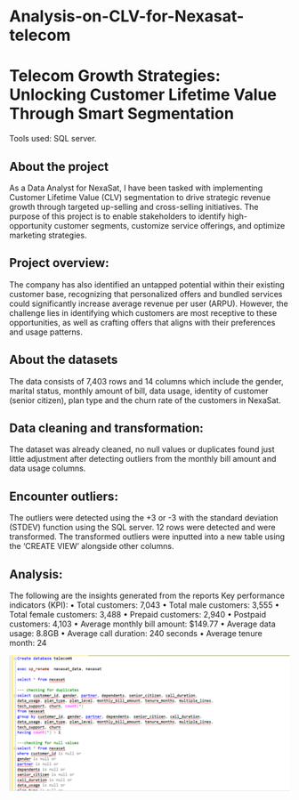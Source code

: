 # Analysis-on-CLV-for-Nexasat-telecom
# Telecom Growth Strategies: Unlocking Customer Lifetime Value Through Smart Segmentation
Tools used: SQL server. 
## About the project
As a Data Analyst for NexaSat, I have been tasked with implementing Customer Lifetime Value (CLV) segmentation to drive strategic revenue growth through targeted up-selling and cross-selling initiatives. The purpose of this project is to enable stakeholders to identify high-opportunity customer segments, customize service offerings, and optimize marketing strategies.
## Project overview: 
The company has also identified an untapped potential within their existing customer base, recognizing that personalized offers and bundled services could significantly increase average revenue per user (ARPU). However, the challenge lies in identifying which customers are most receptive to these opportunities, as well as crafting offers that aligns with their preferences and usage patterns. 
## About the datasets
The data consists of 7,403 rows and 14 columns which include the gender, marital status, monthly amount of bill, data usage, identity of customer (senior citizen), plan type and the churn rate of the customers in NexaSat. 
## Data cleaning and transformation: 
The dataset was already cleaned, no null values or duplicates found just little adjustment after detecting outliers from the monthly bill amount and data usage columns.
## Encounter outliers:
The outliers were detected using the +3 or -3 with the standard deviation (STDEV) function using the SQL server.  12 rows were detected and were transformed. The transformed outliers were inputted into a new table using the ‘CREATE VIEW’ alongside other columns. 
## Analysis: 
The following are the insights generated from the reports
Key performance indicators (KPI):
•	Total customers: 7,043
•	Total male customers: 3,555
•	Total female customers: 3,488
•	Prepaid customers: 2,940
•	Postpaid customers: 4,103
•	Average monthly bill amount: $149.77
•	Average data usage: 8.8GB
•	Average call duration: 240 seconds 
•	Average tenure month: 24

![](nexasat_1.png)

